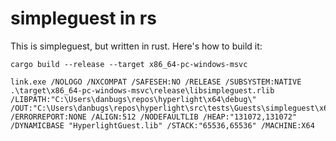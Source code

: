 # simpleguest in rs

This is simpleguest, but written in rust. Here's how to build it:

```
cargo build --release --target x86_64-pc-windows-msvc

link.exe /NOLOGO /NXCOMPAT /SAFESEH:NO /RELEASE /SUBSYSTEM:NATIVE .\target\x86_64-pc-windows-msvc\release\libsimpleguest.rlib /LIBPATH:"C:\Users\danbugs\repos\hyperlight\x64\debug\" /OUT:"C:\Users\danbugs\repos\hyperlight\src\tests\Guests\simpleguest\x64\debug\simpleguest_new.exe" /ERRORREPORT:NONE /ALIGN:512 /NODEFAULTLIB /HEAP:"131072,131072" /DYNAMICBASE "HyperlightGuest.lib" /STACK:"65536,65536" /MACHINE:X64
```
